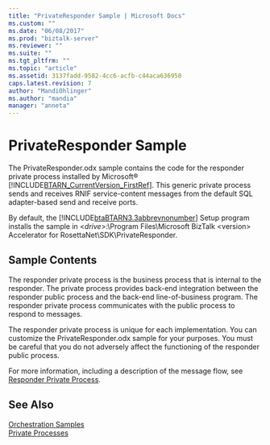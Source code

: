 ```yaml
---
title: "PrivateResponder Sample | Microsoft Docs"
ms.custom: ""
ms.date: "06/08/2017"
ms.prod: "biztalk-server"
ms.reviewer: ""
ms.suite: ""
ms.tgt_pltfrm: ""
ms.topic: "article"
ms.assetid: 3137fadd-9582-4cc6-acfb-c44aca636950
caps.latest.revision: 7
author: "MandiOhlinger"
ms.author: "mandia"
manager: "anneta"
---
```

# PrivateResponder Sample
The PrivateResponder.odx sample contains the code for the responder private process installed by Microsoft® [!INCLUDE[BTARN_CurrentVersion_FirstRef](../../includes/btarn-currentversion-firstref-md.md)]. This generic private process sends and receives RNIF service-content messages from the default SQL adapter-based send and receive ports.  
  
 By default, the [!INCLUDE[btaBTARN3.3abbrevnonumber](../../includes/btabtarn3-3abbrevnonumber-md.md)] Setup program installs the sample in \<*drive*>:\Program Files\\Microsoft  BizTalk \<version> Accelerator for RosettaNet\SDK\PrivateResponder.  
  
## Sample Contents  
 The responder private process is the business process that is internal to the responder. The private process provides back-end integration between the responder public process and the back-end line-of-business program. The responder private process communicates with the public process to respond to messages.  
  
 The responder private process is unique for each implementation. You can customize the PrivateResponder.odx sample for your purposes. You must be careful that you do not adversely affect the functioning of the responder public process.  
  
 For more information, including a description of the message flow, see [Responder Private Process](../../adapters-and-accelerators/accelerator-rosettanet/responder-private-process.md).  
  
## See Also  
 [Orchestration Samples](../../adapters-and-accelerators/accelerator-rosettanet/orchestration-samples.md)   
 [Private Processes](../../adapters-and-accelerators/accelerator-rosettanet/private-processes.md)